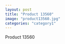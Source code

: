 ```yaml
---
layout: post
title: "Product 13560"
image: "product13560.jpg"
categories: "category1"
---
```

Product 13560

